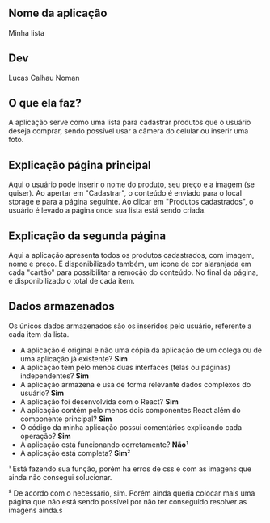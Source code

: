## Nome da aplicação
Minha lista

## Dev
Lucas Calhau Noman

## O que ela faz?
A aplicação serve como uma lista para cadastrar produtos que o usuário deseja comprar, sendo possível usar a câmera do celular ou inserir uma foto.

## Explicação página principal
Aqui o usuário pode inserir o nome do produto, seu preço e a imagem (se quiser). Ao apertar em "Cadastrar", o conteúdo é enviado para o local storage e para a página seguinte.
Ao clicar em "Produtos cadastrados", o usuário é levado a página onde sua lista está sendo criada.

## Explicação da segunda página
Aqui a aplicação apresenta todos os produtos cadastrados, com imagem, nome e preço. É disponibilizado também, um ícone de cor alaranjada em cada "cartão" para possibilitar a remoção do conteúdo.
No final da página, é disponibilizado o total de cada item.

## Dados armazenados
Os únicos dados armazenados são os inseridos pelo usuário, referente a cada item da lista.

- A aplicação é original e não uma cópia da aplicação de um colega ou de uma aplicação já existente? **Sim**
- A aplicação tem pelo menos duas interfaces (telas ou páginas) independentes? **Sim**
- A aplicação armazena e usa de forma relevante dados complexos do usuário? **Sim**
- A aplicação foi desenvolvida com o React? **Sim**
- A aplicação contém pelo menos dois componentes React além do componente principal? **Sim**
- O código da minha aplicação possui comentários explicando cada operação? **Sim**
- A aplicação está funcionando corretamente? **Não**¹
- A aplicação está completa? **Sim**²


¹ Está fazendo sua função, porém há erros de css e com as imagens que ainda não consegui solucionar.

² De acordo com o necessário, sim. Porém ainda queria colocar mais uma página que não está sendo possível por não ter conseguido resolver as imagens ainda.s
